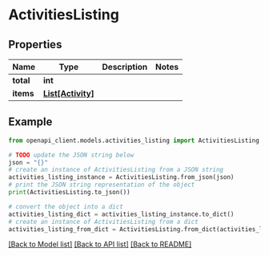 # ActivitiesListing


## Properties

Name | Type | Description | Notes
------------ | ------------- | ------------- | -------------
**total** | **int** |  | 
**items** | [**List[Activity]**](Activity.md) |  | 

## Example

```python
from openapi_client.models.activities_listing import ActivitiesListing

# TODO update the JSON string below
json = "{}"
# create an instance of ActivitiesListing from a JSON string
activities_listing_instance = ActivitiesListing.from_json(json)
# print the JSON string representation of the object
print(ActivitiesListing.to_json())

# convert the object into a dict
activities_listing_dict = activities_listing_instance.to_dict()
# create an instance of ActivitiesListing from a dict
activities_listing_from_dict = ActivitiesListing.from_dict(activities_listing_dict)
```
[[Back to Model list]](../README.md#documentation-for-models) [[Back to API list]](../README.md#documentation-for-api-endpoints) [[Back to README]](../README.md)


